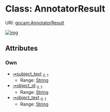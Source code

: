 
# Class: AnnotatorResult




URI: [gocam:AnnotatorResult](http://w3id.org/ontogpt/gocam/AnnotatorResult)


[![img](https://yuml.me/diagram/nofunky;dir:TB/class/[AnnotatorResult&#124;subject_text:string%20%3F;object_id:string%20%3F;object_text:string%20%3F])](https://yuml.me/diagram/nofunky;dir:TB/class/[AnnotatorResult&#124;subject_text:string%20%3F;object_id:string%20%3F;object_text:string%20%3F])

## Attributes


### Own

 * [➞subject_text](annotatorResult__subject_text.md)  <sub>0..1</sub>
     * Range: [String](types/String.md)
 * [➞object_id](annotatorResult__object_id.md)  <sub>0..1</sub>
     * Range: [String](types/String.md)
 * [➞object_text](annotatorResult__object_text.md)  <sub>0..1</sub>
     * Range: [String](types/String.md)
